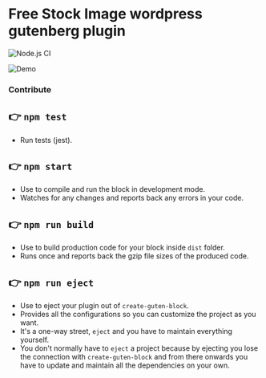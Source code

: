 # Free Stock Image wordpress gutenberg plugin
![Node.js CI](https://github.com/filiptronicek/pixa-pexels-wordpress/workflows/Node.js%20CI/badge.svg)

![Demo](https://s3.eu-west-3.amazonaws.com/static-ivanguillen.me/free-stock-images-demo.gif)



### Contribute
## 👉  `npm test`
- Run tests (jest).

## 👉  `npm start`
- Use to compile and run the block in development mode.
- Watches for any changes and reports back any errors in your code.

## 👉  `npm run build`
- Use to build production code for your block inside `dist` folder.
- Runs once and reports back the gzip file sizes of the produced code.

## 👉  `npm run eject`
- Use to eject your plugin out of `create-guten-block`.
- Provides all the configurations so you can customize the project as you want.
- It's a one-way street, `eject` and you have to maintain everything yourself.
- You don't normally have to `eject` a project because by ejecting you lose the connection with `create-guten-block` and from there onwards you have to update and maintain all the dependencies on your own.
